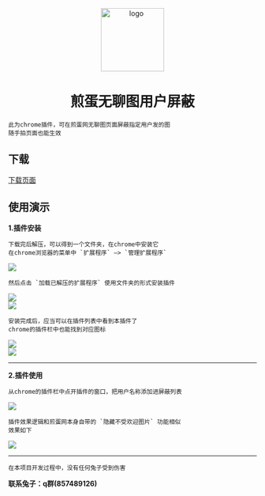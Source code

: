<div align="center">
    <img width="128" src="rabbit_ngauserfilt/icons/jiandanfu-128" alt="logo"><br/>

# 煎蛋无聊图用户屏蔽
</div>      

    此为chrome插件，可在煎蛋网无聊图页面屏蔽指定用户发的图
    随手拍页面也能生效

## 下载
[下载页面](https://github.com/MikuNyanya/jiandanimg_userfilt/releases/tag/v1.0)

## 使用演示     
**1.插件安装**

    下载完后解压，可以得到一个文件夹，在chrome中安装它        
    在chrome浏览器的菜单中 `扩展程序` —> `管理扩展程序`       
<img src="docs/part0.png"><br/>

    然后点击 `加载已解压的扩展程序` 使用文件夹的形式安装插件      
<img src="docs/part1.png"><br/>
<img src="docs/part2.png"><br/>

    安装完成后，应当可以在插件列表中看到本插件了
    chrome的插件栏中也能找到对应图标
<img src="docs/part3.png"><br/>
<img src="docs/part4.png"><br/>

---
**2.插件使用**      
        

    从chrome的插件栏中点开插件的窗口，把用户名称添加进屏蔽列表        
<img src="docs/part5.png"><br/>

    插件效果逻辑和煎蛋网本身自带的 `隐藏不受欢迎图片` 功能相似
    效果如下
<img src="docs/part6.png"><br/>


___
    在本项目开发过程中，没有任何兔子受到伤害
__联系兔子：q群(857489126)__